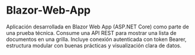 # Blazor-Web-App
Aplicación desarrollada en Blazor Web App (ASP.NET Core) como parte de una prueba técnica. Consume una API REST para mostrar una lista de documentos en una grilla. Incluye conexión autenticada con token Bearer, estructura modular con buenas prácticas y visualización clara de datos.
